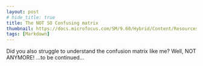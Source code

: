```yaml
---
layout: post
# hide_title: true
title: The NOT SO Confusing matrix
thumbnail: https://docs.microfocus.com/SM/9.60/Hybrid/Content/Resources/Images/smartanalytics/confusion_matrix.png
tags: [Markdown]
---
```


Did you also struggle to understand the confusion matrix like me? Well, NOT ANYMORE! ...to be continued...

